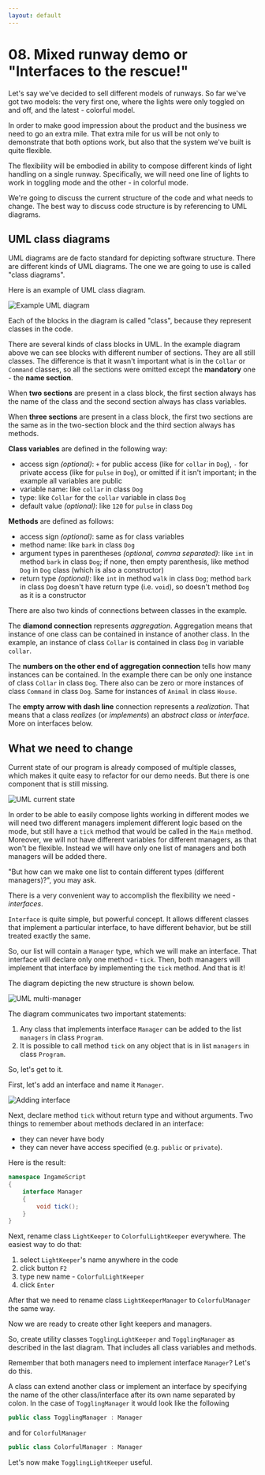 ```yaml
---
layout: default
---
```

# 08. Mixed runway demo or "Interfaces to the rescue!"

Let's say we've decided to sell different models of runways.
So far we've got two models: the very first one, where the lights were only toggled on and off, and the latest - colorful model.

In order to make good impression about the product and the business we need to go an extra mile.
That extra mile for us will be not only to demonstrate that both options work, but also that the system we've built is quite flexible.

The flexibility will be embodied in ability to compose different kinds of light handling on a single runway.
Specifically, we will need one line of lights to work in toggling mode and the other - in colorful mode.

We're going to discuss the current structure of the code and what needs to change.
The best way to discuss code structure is by referencing to UML diagrams.

## UML class diagrams

UML diagrams are de facto standard for depicting software structure.
There are different kinds of UML diagrams.
The one we are going to use is called "class diagrams".

Here is an example of UML class diagram.

![Example UML diagram](assets/img/08-uml-example-animal.png)

Each of the blocks in the diagram is called "class", because they represent classes in the code.

There are several kinds of class blocks in UML.
In the example diagram above we can see blocks with different number of sections.
They are all still classes.
The difference is that it wasn't important what is in the `Collar` or `Command` classes, so all the sections were omitted except the __mandatory__ one - the __name section__.

When __two sections__ are present in a class block, the first section always has the name of the class and the second section always has class variables.

When __three sections__ are present in a class block, the first two sections are the same as in the two-section block and the third section always has methods.

__Class variables__ are defined in the following way:
- access sign _(optional)_: `+` for public access (like for `collar` in `Dog`), `-` for private access (like for `pulse` in `Dog`), or omitted if it isn't important; in the example all variables are public
- variable name: like `collar` in class `Dog`
- type: like `Collar` for the `collar` variable in class `Dog`
- default value _(optional)_: like `120` for `pulse` in class `Dog`

__Methods__ are defined as follows:
- access sign _(optional)_: same as for class variables
- method name: like `bark` in class `Dog`
- argument types in parentheses _(optional, comma separated)_: like `int` in method `bark` in class `Dog`; if none, then empty parenthesis, like method `Dog` in `Dog` class (which is also a constructor)
- return type _(optional)_: like `int` in method `walk` in class `Dog`; method `bark` in class `Dog` doesn't have return type (i.e. `void`), so doesn't method `Dog` as it is a constructor

There are also two kinds of connections between classes in the example.

The __diamond connection__ represents _aggregation_.
Aggregation means that instance of one class can be contained in instance of another class.
In the example, an instance of class `Collar` is contained in class `Dog` in variable `collar`.

The __numbers on the other end of aggregation connection__ tells how many instances can be contained.
In the example there can be only one instance of class `Collar` in class `Dog`.
There also can be zero or more instances of class `Command` in class `Dog`. Same for instances of `Animal` in class `House`.

The __empty arrow with dash line__ connection represents a _realization_.
That means that a class _realizes_ (or _implements_) an _abstract class_ or _interface_.
More on interfaces below.

## What we need to change

Current state of our program is already composed of multiple classes, which makes it quite easy to refactor for our demo needs.
But there is one component that is still missing.

![UML current state](assets/img/08-uml-current.png)

In order to be able to easily compose lights working in different modes we will need two different managers implement different logic based on the mode, but still have a `tick` method that would be called in the `Main` method.
Moreover, we will not have different variables for different managers, as that won't be flexible. Instead we will have only one list of managers and both managers will be added there.

"But how can we make one list to contain different types (different managers)?", you may ask.

There is a very convenient way to accomplish the flexibility we need - _interfaces_.

`Interface` is quite simple, but powerful concept.
It allows different classes that implement a particular interface, to have different behavior, but be still treated exactly the same.

So, our list will contain a `Manager` type, which we will make an interface. That interface will declare only one method - `tick`. Then, both managers will implement that interface by implementing the `tick` method. And that is it!

The diagram depicting the new structure is shown below.

![UML multi-manager](assets/img/08-uml-multi-manager.png)

The diagram communicates two important statements:
1. Any class that implements interface `Manager` can be added to the list `managers` in class `Program`.
2. It is possible to call method `tick` on any object that is in list `managers` in class `Program`.

So, let's get to it.

First, let's add an interface and name it `Manager`.

![Adding interface](assets/img/08-vs-select-and-name-interface.png)

Next, declare method `tick` without return type and without arguments.
Two things to remember about methods declared in an interface:
- they can never have body
- they can never have access specified (e.g. `public` or `private`).

Here is the result:

```csharp
namespace IngameScript
{
    interface Manager
    {
        void tick();
    }
}
```

Next, rename class `LightKeeper` to `ColorfulLightKeeper` everywhere.
The easiest way to do that:
1. select `LightKeeper`'s name anywhere in the code
2. click button `F2`
3. type new name - `ColorfulLightKeeper`
4. click `Enter`

After that we need to rename class `LightKeeperManager` to `ColorfulManager` the same way.

Now we are ready to create other light keepers and managers.

So, create utility classes `TogglingLightKeeper` and `TogglingManager` as described in the last diagram.
That includes all class variables and methods.

Remember that both managers need to implement interface `Manager`?
Let's do this.

A class can extend another class or implement an interface by specifying the name of the other class/interface after its own name separated by colon.
In the case of `TogglingManager` it would look like the following

```csharp
public class TogglingManager : Manager
```

and for `ColorfulManager`

```csharp
public class ColorfulManager : Manager
```

Let's now make `TogglingLightKeeper` useful.
